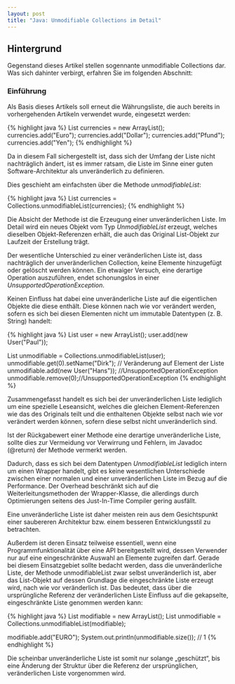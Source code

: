 ```yaml
---
layout: post
title: "Java: Unmodifiable Collections im Detail"
---
```




## Hintergrund
Gegenstand dieses Artikel stellen sogennante unmodifiable Collections dar.
Was sich dahinter verbirgt, erfahren Sie im folgenden Abschnitt:

### Einführung
Als Basis dieses Artikels soll erneut die Währungsliste, die auch bereits in vorhergehenden Artikeln verwendet wurde, eingesetzt werden:

{% highlight java %}
List<String> currencies = new ArrayList<String>();
currencies.add("Euro");
currencies.add("Dollar");
currencies.add("Pfund");
currencies.add("Yen");
{% endhighlight %}

Da in diesem Fall sichergestellt ist, dass sich der Umfang der Liste nicht nachträglich ändert, ist es immer ratsam, die Liste im Sinne einer guten Software-Architektur als unveränderlich zu definieren.
 
Dies geschieht am einfachsten über die Methode <em>unmodifiableList</em>:

{% highlight java %}
List<String> currencies = Collections.unmodifiableList(currencies);
{% endhighlight %}

Die Absicht der Methode ist die Erzeugung einer unveränderlichen Liste. Im Detail wird ein neues Objekt vom Typ <em>UnmodifiableList</em> erzeugt, welches dieselben Objekt-Referenzen erhält, die auch das Original List-Objekt zur Laufzeit der Erstellung trägt.

Der wesentliche Unterschied zu einer veränderlichen Liste ist, dass nachträglich der unveränderlichen Collection, keine Elemente hinzugefügt oder gelöscht werden können. Ein etwaiger Versuch, eine derartige Operation auszuführen, endet schonungslos in einer <em>UnsupportedOperationException</em>.

Keinen Einfluss hat dabei eine unveränderliche Liste auf die eigentlichen Objekte die diese enthält. Diese können nach wie vor verändert werden, sofern es sich bei diesen Elementen nicht um immutable Datentypen (z. B. String) handelt:

{% highlight java %}
List<User> user = new ArrayList<User>();
user.add(new User("Paul"));
	
List<User> unmodifiable = Collections.unmodifiableList(user);
unmodifiable.get(0).setName("Dirk"); // Veränderung auf Element der Liste
unmodifiable.add(new User("Hans")); //UnsupportedOperationException
unmodifiable.remove(0);//UnsupportedOperationException
{% endhighlight %}

Zusammengefasst handelt es sich bei der unveränderlichen Liste lediglich um eine spezielle Leseansicht, welches die gleichen Element-Referenzen wie das des Originals teilt und die enthaltenen Objekte selbst nach wie vor verändert werden können, sofern diese selbst nicht unveränderlich sind.

Ist der Rückgabewert einer Methode eine derartige unveränderliche Liste, sollte dies zur Vermeidung vor Verwirrung und Fehlern, im Javadoc (@return) der Methode vermerkt werden.

Dadurch, dass es sich bei dem Datentypen <em>UnmodifiableList</em> lediglich intern um einen Wrapper handelt, gibt es keine wesentlichen Unterschiede zwischen einer normalen und einer unveränderlichen Liste im Bezug auf die Performance. Der Overhead beschränkt sich auf die Weiterleitungsmethoden der Wrapper-Klasse, die allerdings durch Optimierungen seitens des Just-In-Time Compiler gering ausfällt.

Eine unveränderliche Liste ist daher meisten rein aus dem Gesichtspunkt einer saubereren Architektur bzw. einem besseren Entwicklungsstil zu betrachten.

Außerdem ist deren Einsatz teilweise essentiell, wenn eine Programmfunktionalität über eine API bereitgestellt wird, dessen Verwender nur auf eine eingeschränkte Auswahl an Elemente zugreifen darf.
Gerade bei diesem Einsatzgebiet sollte bedacht werden, dass die unveränderliche Liste, der Methode unmodifiableList zwar selbst unveränderlich ist, aber das List-Objekt auf dessen Grundlage die eingeschränkte Liste erzeugt wird, nach wie vor veränderlich ist. Das bedeutet, dass über die ursprüngliche Referenz der veränderlichen Liste Einfluss auf die gekapselte, eingeschränkte Liste genommen werden kann:

{% highlight java %}
List<String> modifiable = new ArrayList<String>();
List<String> unmodifiable = Collections.unmodifiableList(modifiable);

modifiable.add("EURO");
System.out.println(unmodifiable.size()); // 1
{% endhighlight %}

Die scheinbar unveränderliche Liste ist somit nur solange „geschützt“, bis eine Änderung der Struktur über die Referenz der ursprünglichen, veränderlichen Liste vorgenommen wird. 

